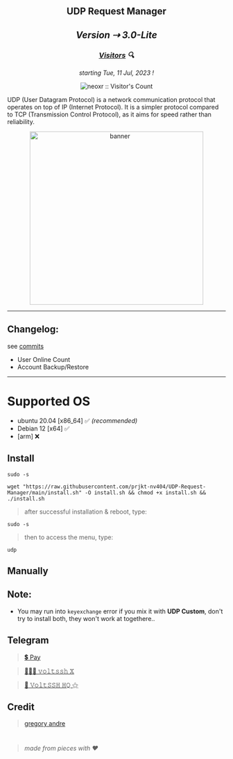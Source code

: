 <h2 align="center">UDP Request Manager<h2>

<p align="center"><i>Version ⇢ 3.0-Lite</i></p>

<h3 align="center"><i><u>Visitors</u> 🔍</i></h3>

<p align="center"><i>starting Tue, 11 Jul, 2023 !</i></p>
<p align="center"><img src="https://profile-counter.glitch.me/{prjkt-nv404}/count.svg" alt="neoxr :: Visitor's Count" /></p>

UDP (User Datagram Protocol) is a network communication protocol that operates on top of IP (Internet Protocol). It is a simpler protocol compared to TCP (Transmission Control Protocol), as it aims for speed rather than reliability.


<!-- --- -->
<center><img src="https://raw.githubusercontent.com/prjkt-nv404/UDP-Request-Manager/main/bin/banner.png" alt="banner" width="400"/></center>

---
## Changelog: 
see [commits](https://github.com/prjkt-nv404/UDP-Request-Manager/commits/main)
- User Online Count
- Account Backup/Restore
---

# Supported OS
- ubuntu 20.04 [x86_64] ✅ _(recommended)_
- Debian 12 [x64] ✅ 
- [arm] ❌

## Install
```
sudo -s
``` 
```
wget "https://raw.githubusercontent.com/prjkt-nv404/UDP-Request-Manager/main/install.sh" -O install.sh && chmod +x install.sh && ./install.sh
```
> after successful installation & reboot, type:
```
sudo -s
``` 
> then to access the menu, type:
```
udp 
```

## Manually

## Note: 
 * You may run into ```keyexchange``` error if you mix it with **UDP Custom**, don't try to install both, they won't work at togethere..

## Telegram 
 > [💲 Pay](https://t.me/voltverifybot)

 > [👨🏽‍💻 𝚟𝚘𝚕𝚝𝚜𝚜𝚑 𝕏](https://t.me/voltssh)

 > [📣 𝚅𝚘𝚕𝚝𝚂𝚂𝙷 𝙷𝚀 ⚝](https://t.me/voltsshhq)

## Credit

 > [gregory andre](https://bitbucket.org/)

#
  > _made from pieces with ❤️_
#